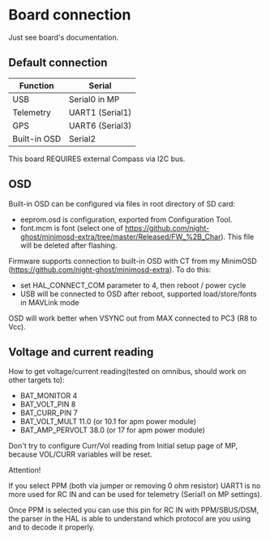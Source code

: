 # Board connection

Just see board's documentation.


## Default connection
| Function | Serial |
| ------ | ------ |
| USB | Serial0 in MP |
| Telemetry | UART1 (Serial1) |
| GPS | UART6 (Serial3) | 
| Built-in OSD | Serial2 |

This board REQUIRES external Compass via I2C bus. 

## OSD
Built-in OSD can be configured via files in root directory of SD card:
- eeprom.osd is configuration, exported from Configuration Tool.
- font.mcm is font (select one of https://github.com/night-ghost/minimosd-extra/tree/master/Released/FW_%2B_Char). This file will be deleted after flashing.

Firmware supports connection to built-in OSD with CT from my MinimOSD (https://github.com/night-ghost/minimosd-extra). To do this:
- set HAL_CONNECT_COM parameter to 4, then reboot / power cycle
- USB will be connected to OSD after reboot, supported load/store/fonts in MAVLink mode

OSD will work better when VSYNC out from MAX connected to PC3 (R8 to Vcc).

## Voltage and current reading

How to get voltage/current reading(tested on omnibus, should work on other targets to):
- BAT_MONITOR 4
- BAT_VOLT_PIN 8
- BAT_CURR_PIN 7
- BAT_VOLT_MULT 11.0 (or 10.1 for apm power module)
- BAT_AMP_PERVOLT 38.0 (or 17 for apm power module)

Don't try to configure Curr/Vol reading from Initial setup page of MP, because VOL/CURR variables will be reset.


Attention!

If you select PPM (both via jumper or removing 0 ohm resistor) UART1 is no more used for RC IN and can be used 
for telemetry (Serial1 on MP settings).

Once PPM is selected you can use this pin for RC IN with PPM/SBUS/DSM, the parser in the HAL is able to understand 
which protocol are you using and to decode it properly. 